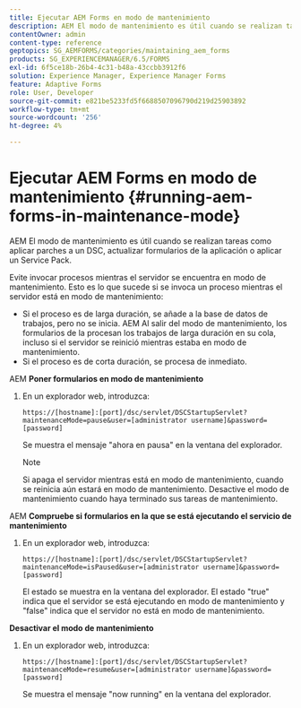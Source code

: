 ```yaml
---
title: Ejecutar AEM Forms en modo de mantenimiento
description: AEM El modo de mantenimiento es útil cuando se realizan tareas como aplicar parches a un DSC, actualizar formularios de la aplicación o aplicar un Service Pack. AEM Obtenga más información acerca de la ejecución de formularios en modo de mantenimiento.
contentOwner: admin
content-type: reference
geptopics: SG_AEMFORMS/categories/maintaining_aem_forms
products: SG_EXPERIENCEMANAGER/6.5/FORMS
exl-id: 6f5ce18b-26b4-4c31-b48a-43ccbb3912f6
solution: Experience Manager, Experience Manager Forms
feature: Adaptive Forms
role: User, Developer
source-git-commit: e821be5233fd5f6688507096790d219d25903892
workflow-type: tm+mt
source-wordcount: '256'
ht-degree: 4%

---
```


# Ejecutar AEM Forms en modo de mantenimiento {#running-aem-forms-in-maintenance-mode}

AEM El modo de mantenimiento es útil cuando se realizan tareas como aplicar parches a un DSC, actualizar formularios de la aplicación o aplicar un Service Pack.

Evite invocar procesos mientras el servidor se encuentra en modo de mantenimiento. Esto es lo que sucede si se invoca un proceso mientras el servidor está en modo de mantenimiento:

* Si el proceso es de larga duración, se añade a la base de datos de trabajos, pero no se inicia. AEM Al salir del modo de mantenimiento, los formularios de la procesan los trabajos de larga duración en su cola, incluso si el servidor se reinició mientras estaba en modo de mantenimiento.
* Si el proceso es de corta duración, se procesa de inmediato.

AEM **Poner formularios en modo de mantenimiento**

1. En un explorador web, introduzca:

   `https://[hostname]:[port]/dsc/servlet/DSCStartupServlet?maintenanceMode=pause&user=[administrator username]&password=[password]`

   Se muestra el mensaje &quot;ahora en pausa&quot; en la ventana del explorador.

   >[!NOTE]
   >
   >Si apaga el servidor mientras está en modo de mantenimiento, cuando se reinicia aún estará en modo de mantenimiento. Desactive el modo de mantenimiento cuando haya terminado sus tareas de mantenimiento.

AEM **Compruebe si formularios en la que se está ejecutando el servicio de mantenimiento**

1. En un explorador web, introduzca:

   `https://[hostname]:[port]/dsc/servlet/DSCStartupServlet?maintenanceMode=isPaused&user=[administrator username]&password=[password]`

   El estado se muestra en la ventana del explorador. El estado &quot;true&quot; indica que el servidor se está ejecutando en modo de mantenimiento y &quot;false&quot; indica que el servidor no está en modo de mantenimiento.

**Desactivar el modo de mantenimiento**

1. En un explorador web, introduzca:

   `https://[hostname]:[port]/dsc/servlet/DSCStartupServlet?maintenanceMode=resume&user=[administrator username]&password=[password]`

   Se muestra el mensaje &quot;now running&quot; en la ventana del explorador.
